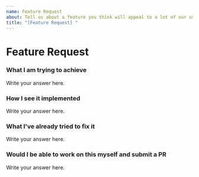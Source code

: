```yaml
---
name: Feature Request
about: Tell us about a feature you think will appeal to a lot of our users
title: "[Feature Request] "
---
```


# Feature Request

### What I am trying to achieve

Write your answer here.

### How I see it implemented

Write your answer here.

### What I've already tried to fix it

Write your answer here.

### Would I be able to work on this myself and submit a PR

Write your answer here.
